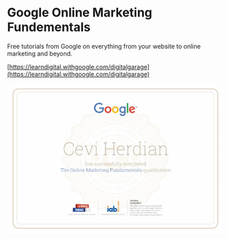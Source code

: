 # Google Online Marketing Fundementals

Free tutorials from Google on everything from your website to online marketing and beyond. 

[https://learndigital.withgoogle.com/digitalgarage](https://learndigital.withgoogle.com/digitalgarage)

![](.gitbook/assets/the-digital-garage-certification.JPG)

